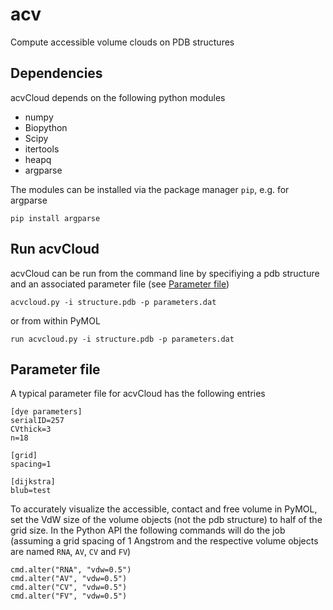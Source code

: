 # acv
Compute accessible volume clouds on PDB structures

## Dependencies
acvCloud depends on the following python modules
- numpy
- Biopython
- Scipy
- itertools
- heapq
- argparse

The modules can be installed via the package manager `pip`, e.g. for argparse
```
pip install argparse
```

## Run acvCloud
acvCloud can be run from the command line by specifiying a pdb structure and an associated parameter file (see [Parameter file](#parameter-file))
```
acvcloud.py -i structure.pdb -p parameters.dat
```

or from within PyMOL
```
run acvcloud.py -i structure.pdb -p parameters.dat
```

## Parameter file
A typical parameter file for acvCloud has the following entries

```
[dye parameters]
serialID=257
CVthick=3
n=18

[grid]
spacing=1

[dijkstra]
blub=test
```

To accurately visualize the accessible, contact and free volume in PyMOL, set the VdW size of the volume objects (not the pdb structure) to half of the grid size. In the Python API the following commands will do the job (assuming a grid spacing of 1 Angstrom and the respective volume objects are named `RNA`, `AV`, `CV` and `FV`)
```
cmd.alter("RNA", "vdw=0.5")
cmd.alter("AV", "vdw=0.5")
cmd.alter("CV", "vdw=0.5")
cmd.alter("FV", "vdw=0.5")
```
